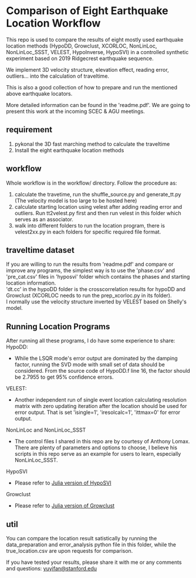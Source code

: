 # Comparison of Eight Earthquake Location Workflow

This repo is used to compare the results of eight mostly used earthquake location methods (HypoDD, Growclust, XCORLOC, NonLinLoc, NonLinLoc_SSST, VELEST, HypoInverse, HypoSVI) in a controlled synthetic experiment based on 2019 Ridgecrest earthquake sequence.

We implement 3D velocity structure, elevation effect, reading error, outliers... into the calculation of traveltime.

This is also a good collection of how to prepare and run the mentioned above earthquake locators.

More detailed information can be found in the 'readme.pdf'. We are going to present this work at the incoming SCEC & AGU meetings.

## requirement
1. pykonal the 3D fast marching method to calculate the traveltime
2. Install the eight earthquake location methods
## workflow
Whole workflow is in the workflow/ directory.
Follow the procedure as:
1. calculate the travetime, run the shuffle_source.py and generate_tt.py (The velocity model is too large to be hosted here)
2. calculate starting location using velest after adding reading error and outliers. Run tt2velest.py first and then run velest in this folder which serves as an associator.
3. walk into different folders to run the location program, there is velest2xx.py in each folders for specific required file format.


## traveltime dataset
If you are willing to run the results from 'readme.pdf' and compare or improve any programs,  the simplest way is to use the 'phase.csv' and 'pre_cat.csv' files in 'hyposvi' folder which contains the phases and starting location information.\
'dt.cc' in the hypoDD folder is the crosscorrelation results for hypoDD and Growclust (XCORLOC needs to run the prep_xcorloc.py in its folder).\
I normally use the velocity structure inverted by VELEST based on Shelly's model.

## Running Location Programs
After running all these programs, I do have some experience to share:\
HypoDD: 
* While the LSQR mode's error output are dominated by the damping factor, running the SVD mode with small set of data should be considered. From the source code of HypoDD.f line 16, the factor should be 2.7955 to get 95% confidence errors.

VELEST:
* Another independent run of single event location calculating resolution matrix with zero updating iteration after the location should be used for error output. That is set 'isingle=1', 'iresolcalc=1', 'ittmax=0' for error output.

NonLinLoc and NonLinLoc_SSST
* The control files I shared in this repo are by courtesy of Anthony Lomax. There are plenty of parameters and options to choose, I believe his scripts in this repo serve as an example for users to learn, especially NonLinLoc_SSST.

HypoSVI
* Please refer to [Julia version of HypoSVI](https://github.com/interseismic/eikonet_julia)

Growclust
* Please refer to [Julia version of Growclust](https://github.com/dttrugman/GrowClust3D.jl)
  
## util

You can compare the location result satistically by running the data_preparation and error_analysis python file in this folder, while the true_location.csv are upon requests for comparison.

If you have tested your results, please share it with me or any comments and questions: yuyifan@stanford.edu
